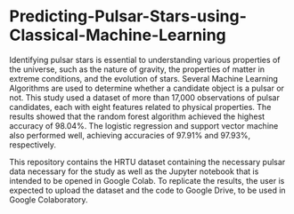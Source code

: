 # Predicting-Pulsar-Stars-using-Classical-Machine-Learning

Identifying pulsar stars is essential to understanding various properties of the universe, such as the nature of gravity, the properties of matter in extreme conditions, and the evolution of stars. Several Machine Learning Algorithms are used to determine whether a candidate object is a pulsar or not. This study used a dataset of more than 17,000 observations of pulsar candidates, each with eight features related to physical properties. The results showed that the random forest algorithm achieved the highest accuracy of 98.04%. The logistic regression and support vector machine also performed well, achieving accuracies of 97.91% and 97.93%, respectively. 

This repository contains the HRTU dataset containing the necessary pulsar data necessary for the study as well as the Jupyter notebook that is intended to be opened in Google Colab. To replicate the results, the user is expected to upload the dataset and the code to Google Drive, to be used in Google Colaboratory.  
